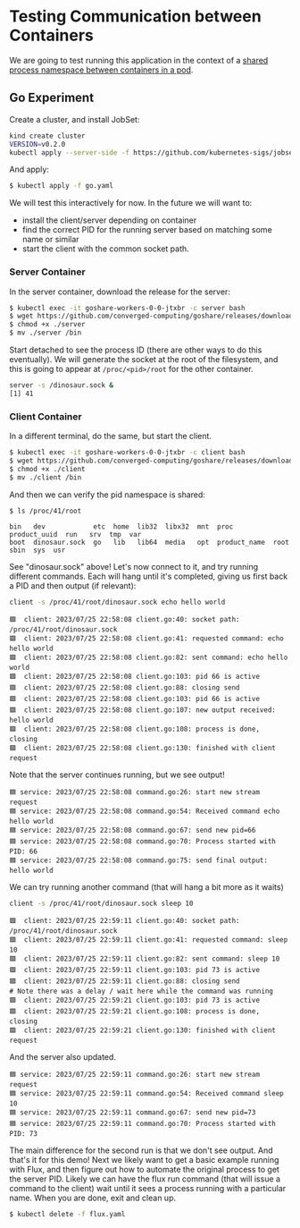 # Testing Communication between Containers

We are going to test running this application in the context of a [shared process namespace between containers in a pod](https://kubernetes.io/docs/tasks/configure-pod-container/share-process-namespace/).

## Go Experiment

Create a cluster, and install JobSet:

```bash
kind create cluster
VERSION=v0.2.0
kubectl apply --server-side -f https://github.com/kubernetes-sigs/jobset/releases/download/$VERSION/manifests.yaml
```

And apply:

```bash
$ kubectl apply -f go.yaml
```

We will test this interactively for now. In the future we will want to:

- install the client/server depending on container
- find the correct PID for the running server based on matching some name or similar
- start the client with the common socket path.

### Server Container

In the server container, download the release for the server:

```bash
$ kubectl exec -it goshare-workers-0-0-jtxbr -c server bash
$ wget https://github.com/converged-computing/goshare/releases/download/2023-07/server
$ chmod +x ./server
$ mv ./server /bin
```

Start detached to see the process ID (there are other ways to do this eventually).
We will generate the socket at the root of the filesystem, and this is going to appear
at `/proc/<pid>/root` for the other container.

```bash
server -s /dinosaur.sock &
[1] 41
```

### Client Container

In a different terminal, do the same, but start the client.

```bash
$ kubectl exec -it goshare-workers-0-0-jtxbr -c client bash
$ wget https://github.com/converged-computing/goshare/releases/download/2023-07/client
$ chmod +x ./client
$ mv ./client /bin
```

And then we can verify the pid namespace is shared:

```bash
$ ls /proc/41/root
```
```console
bin   dev            etc  home  lib32  libx32  mnt  proc          product_uuid  run   srv  tmp  var
boot  dinosaur.sock  go   lib   lib64  media   opt  product_name  root          sbin  sys  usr
```

See "dinosaur.sock" above! Let's now connect to it, and try running different commands.
Each will hang until it's completed, giving us first back a PID and then output (if relevant):

```bash
client -s /proc/41/root/dinosaur.sock echo hello world
```
```console
🟪️  client: 2023/07/25 22:58:08 client.go:40: socket path: /proc/41/root/dinosaur.sock
🟪️  client: 2023/07/25 22:58:08 client.go:41: requested command: echo hello world
🟪️  client: 2023/07/25 22:58:08 client.go:82: sent command: echo hello world
🟪️  client: 2023/07/25 22:58:08 client.go:103: pid 66 is active
🟪️  client: 2023/07/25 22:58:08 client.go:88: closing send
🟪️  client: 2023/07/25 22:58:08 client.go:103: pid 66 is active
🟪️  client: 2023/07/25 22:58:08 client.go:107: new output received: hello world
🟪️  client: 2023/07/25 22:58:08 client.go:108: process is done, closing
🟪️  client: 2023/07/25 22:58:08 client.go:130: finished with client request
```
Note that the server continues running, but we see output!

```console
🟦️ service: 2023/07/25 22:58:08 command.go:26: start new stream request
🟦️ service: 2023/07/25 22:58:08 command.go:54: Received command echo hello world
🟦️ service: 2023/07/25 22:58:08 command.go:67: send new pid=66
🟦️ service: 2023/07/25 22:58:08 command.go:70: Process started with PID: 66
🟦️ service: 2023/07/25 22:58:08 command.go:75: send final output: hello world
```

We can try running another command (that will hang a bit more as it waits)

```bash
client -s /proc/41/root/dinosaur.sock sleep 10
```
```console
🟪️  client: 2023/07/25 22:59:11 client.go:40: socket path: /proc/41/root/dinosaur.sock
🟪️  client: 2023/07/25 22:59:11 client.go:41: requested command: sleep 10
🟪️  client: 2023/07/25 22:59:11 client.go:82: sent command: sleep 10
🟪️  client: 2023/07/25 22:59:11 client.go:103: pid 73 is active
🟪️  client: 2023/07/25 22:59:11 client.go:88: closing send
# Note there was a delay / wait here while the command was running
🟪️  client: 2023/07/25 22:59:21 client.go:103: pid 73 is active
🟪️  client: 2023/07/25 22:59:21 client.go:108: process is done, closing
🟪️  client: 2023/07/25 22:59:21 client.go:130: finished with client request
```

And the server also updated.

```console
🟦️ service: 2023/07/25 22:59:11 command.go:26: start new stream request
🟦️ service: 2023/07/25 22:59:11 command.go:54: Received command sleep 10
🟦️ service: 2023/07/25 22:59:11 command.go:67: send new pid=73
🟦️ service: 2023/07/25 22:59:11 command.go:70: Process started with PID: 73
```

The main difference for the second run is that we don't see output.
And that's it for this demo! Next we likely want to get a basic example running with Flux,
and then figure out how to automate the original process to get the server PID. Likely
we can have the flux run command (that will issue a command to the client) wait until it sees
a process running with a particular name.  When you are done, exit and clean up.

```bash
$ kubectl delete -f flux.yaml 
```